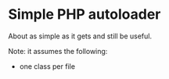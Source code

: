 # Simple PHP autoloader

About as simple as it gets and still be useful.

Note: it assumes the following:

* one class per file
